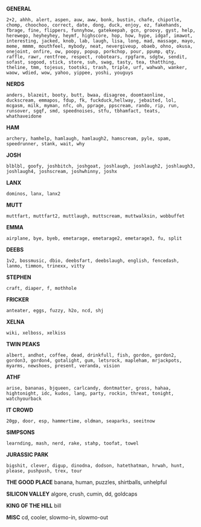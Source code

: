 **GENERAL**

```
2+2, ahhh, alert, aspen, auw, aww, bonk, bustin, chafe, chipotle, chomp, choochoo, correct, date, dong, duck, enjoy, ez, fakehands, fbrage, fine, flippers, funnyhow, gatekeepah, gcn, groovy, gyst, help, herewego, heyheyhey, heymf, highscore, hop, how, hype, idgaf, imawot, interesting, jacked, knob, lab, laugh, lisa, long, mad, massage, mayo, meme, mmmm, mouthfeel, mybody, neat, nevergiveup, obaeb, ohno, okusa, onejoint, onfire, ow, poopy, popup, porkchop, pour, ppump, qty, raffle, rawr, rentfree, respect, robotears, rpgfarm, sdgtw, sendit, sofast, sogood, stick, store, suh, swag, tasty, tea, thatthing, theline, tmm, tojesus, tootski, trash, triple, urf, wahwah, wanker, waow, wdied, wow, yahoo, yippee, yoshi, youguys
```

**NERDS**

```
anders, blazeit, booty, butt, bwaa, disagree, doomtaonline, duckscream, emmapos, fdup, fk, fuckduck,hellway, jebaited, lol, mcgasm, milk, myman, nfc, oh, pprage, ppscream, rando, rip, run, runsover, sgqf, smd, speednoises, stfu, tbhamfact, teats, whathaveidone
```

**HAM**

```
archery, hamhelp, hamlaugh, hamlaugh2, hamscream, pyle, spam, speedrunner, stank, wait, why
```

**JOSH**

```
blblbl, goofy, joshbitch, joshgoat, joshlaugh, joshlaugh2, joshlaugh3, joshlaugh4, joshscream, joshwhinny, joshx
```

**LANX**

```
dominos, lanx, lanx2
```

**MUTT**

```
muttfart, muttfart2, muttlaugh, muttscream, muttwalksin, wobbuffet
```

**EMMA**

```
airplane, bye, byeb, emetarage, emetarage2, emetarage3, fu, split
```

**DEEBS**

```
1v2, bossmusic, dbio, deebsfart, deebslaugh, english, fencedash, lanmo, timmon, trinexx, vitty
```

**STEPHEN**

```
craft, diaper, f, mothhole
```

**FRICKER**

```
anteater, eggs, fuzzy, h2o, ncd, shj
```

**XELNA**

```
wiki, xelboss, xelkiss
```

**TWIN PEAKS**

```
albert, andhot, coffee, dead, drinkfull, fish, gordon, gordon2, gordon3, gordon4, gotalight, gum, letsrock, mapleham, mrjackpots, myarms, newshoes, present, veranda, vision
```

**ATHF**

```
arise, bananas, bjqueen, carlcandy, dontmatter, gross, hahaa, hightonight, idc, kudos, lang, party, rockin, threat, tonight, watchyourback
```

**IT CROWD**

```
20gp, door, esp, hammertime, oldman, seaparks, seeitnow
```

**SIMPSONS**

```
learnding, mash, nerd, rake, stahp, toofat, towel
```

**JURASSIC PARK**

```
bigshit, clever, digup, dinodna, dodson, hatethatman, hrwah, hunt, please, pushpush, trex, tour
```

**THE GOOD PLACE**
banana, human, puzzles, shirtballs, unhelpful

**SILICON VALLEY**
algore, crush, cumin, dd, goldcaps

**KING OF THE HILL**
bill

**MISC**
cd, cooler, slowmo-in, slowmo-out
